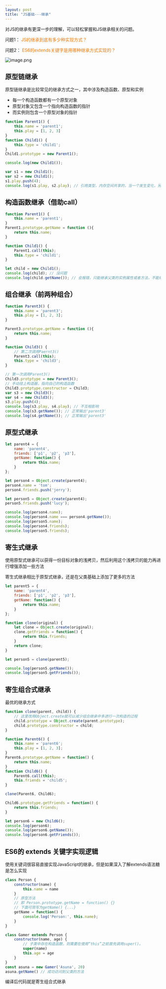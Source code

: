 ```yaml
---
layout: post
title: "JS基础---继承"
---
```


对JS的继承有更深一步的理解，可以轻松掌握和JS继承相关的问题。

问题1：
<font style="color: #ec7907;">JS的继承到底有多少种实现方式？</font>

问题2：
<font style="color: #ec7907;">ES6的extends关键字是用哪种继承方式实现的？</font>

![image.png](../../../images/inherit1.png)

## 原型链继承

原型链继承是比较常见的继承方式之一，其中涉及构造函数、原型和实例

* 每一个构造函数都有一个原型对象
* 原型对象又包含一个指向构造函数的指针
* 而实例则包含一个原型对象的指针

```javascript
function Parent1() {
    this.name = 'parent1';
    this.play = [1, 2, 3]
}
function Child1() {
    this.type = 'child1';
}
Child1.prototype = new Parent1();

console.log(new Child1());

var s1 = new Child1();
var s2 = new Child1();
s1.play.push(4);
console.log(s1.play, s2.play); // 引用类型，内存空间共享的，当一个发生变化，另外一个也随之进行变化
```

## 构造函数继承（借助call）

```javascript
function Parent1() {
    this.name = 'parent1';
}
Parent1.prototype.getName = function (){
    return this.name;
}

function Child1() {
    Parent1.call(this);
    this.type = 'child1';
}

let child = new Child1();
console.log(child); // 没问题
console.log(child.getName()); // 会报错，只能继承父类的实例属性或者方法，不能继承原型属性或者方法
```

## 组合继承（前两种组合）

```javascript
function Parent3() {
    this.name = 'parent3';
    this.play = [1, 2, 3];
}

Parent3.prototype.getName = function (){
    return this.name;
}

function Child3() {
    // 第二次调用Paernt3()
    Parent3.call(this);
    this.type = 'child3';
}

// 第一次调用Parent3()
Child3.protptype = new Parent3();
// 手动挂上构造器，指向自己的构造函数
Child3.protptype.constructor = Child3;
var s3 = new Child3();
var s4 = new Child3();
s3.play.push(4);
console.log(s3.play, s4.play); // 不互相影响
console.log(s3.getName()); // 正常输出'parent3'
console.log(s4.getName()); // 正常输出'parent3'
```

## 原型式继承

```javascript
let parent4 = {
    name: 'parent4',
    friends: ['p1', 'p2', 'p3'],
    getName: function() {
        return this.name;
    }
};

let person4 = Object.create(parent4);
person4.name = 'tom';
person4.friends.push('jerry');

let person5 = Object.create(parent4);
person5.friends.push('lucy');

console.log(person4.name);
console.log(person4.name === person4.getName());
console.log(person5.name);
console.log(person4.friends);
console.log(person5.friends);
```

## 寄生式继承

使用原型式继承可以获得一份目标对象的浅拷贝，然后利用这个浅拷贝的能力再进行增强添加一些方法

寄生式继承相比于原型式继承，还是在父类基础上添加了更多的方法

```javascript
let parent5 = {
    name: 'parent4',
    friends: ['p1', 'p2', 'p3'],
    getName: function() {
        return this.name;
    }
};

function clone(original) {
    let clone = Object.create(original);
    clone.getFriends = function() {
        return this.friends;
    }
    return clone;
}

let person5 = clone(parent5);

console.log(person5.getName());
console.log(person5.getFriends());
```

## 寄生组合式继承

最优的继承方式

```javascript
function clone(parent, child)) {
    // 这里改用Object.create就可以减少组合继承中多进行一次构造的过程
    child.prototype = Object.create(parent.prototype);
    child.prototype.constructor = child;
}

function Parent6() {
    this.name = 'parent6';
    this.play = [1, 2, 3];
}
Parent6.prototype.getName = function() {
    return this.name;
}
function Child6() {
    Parent6.call(this);
    this.friends = 'child5';
}

clone(Parent6, Child6);

Child6.prototype.getFriends = function() {
    return this.friends;
}

let person6 = new Child6();
console.log(person6);
console.log(person6.getName());
console.log(person6.getFriends());
```
## ES6的 extends 关键字实现逻辑

使用关键词很容易直接实现JavaScript的继承，但是如果深入了解extends语法糖是怎么实现

```javascript
class Person {
    constructor(name) {
        this.name = name
    }
    // 原型方法
    // 即 Person.prototype.getName = function() {}
    // 下面可简写为getName() {...}
    getName = function() {
        console.log('Person:', this.name);
    }
}

class Gamer extends Person {
    constructor(name, age) {
        // 子类中存在构造函数，则需要在使用“this”之前首先调用super()。
        super(name)
        this.age = age
    }
}
const asuna = new Gamer('Asuna', 20)
asuna.getName() // 成功访问到父类的方法
```

编译后代码就是寄生组合式继承